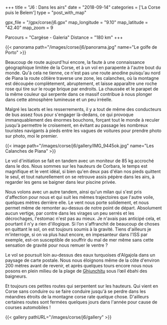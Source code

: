 +++
title = "J6 : Dans les airs"
date = "2018-09-14"
categories = ['La Corse puis le Belem']
type = "post_with_map"

gpx_file = "/gpx/corse/j6.gpx"
map_longitude = "9.10"
map_latitude = "42.40"
map_zoom = 9

Parcours = "Cargèse - Galeria"
Distance = "180 km"
+++

{{< panorama path="/images/corse/j6/panorama.jpg" name="Le golfe de Porto" >}}

Beaucoup de route aujourd'hui encore, la faute à une connaissance géographique limitée de la Corse, et à un vol en parapente à l'autre bout du monde.
Qu'à cela ne tienne, ce n'est pas une route anodine puisqu'au nord de Piana la route côtière traverse une zone, les calanches, où la montagne est découpée complètement, abruptement, et laisse apparaître une roche rose qui tire sur le rouge brique par endroits.
La chaussée et le parapet de la même couleur qui serpente dans ce massif contribue à nous plonger dans cette atmosphère lumineuse et un peu irréelle.

Malgré les lacets et les resserrements, il y a tout de même des conducteurs de bus assez fous pour s'engager là-dedans, ce qui provoque immanquablement des énormes bouchons, forçant tout le monde à reculer jusqu'à permettre le croisement, en évitant au passage les nombreux touristes navigants à pieds entre les vagues de voitures pour prendre photo sur photo, moi le premier.

{{< image path="/images/corse/j6/gallery/IMG_9445ok.jpg" name="Les Calanches de Piana" >}}

Le vol d'initiation se fait en tandem avec un moniteur de 85 kg accroché dans le dos. Nous sommes sur les hauteurs de Corbara, le temps est magnifique et le vent idéal, si bien qu'en deux pas d'élan nos pieds quittent le seul, et tout naturellement on se retrouve assis pépère dans les airs, à regarder les gens se baigner dans leur piscine privée.

Nous volons avec un autre tandem, ainsi qu'un milan qui s'est pris d'affection pour nous et qui suit les mêmes trajectoires que l'autre voile, quelques mètres derrière elle. Le vent nous porte solidement, et nous permet même de remonter au-dessus de notre point de départ. Absolument aucun vertige, par contre dans les virages un peu serrés et les décrochages, l'estomac n'est pas au mieux. Je n'avais pas anticipé cela, et pourtant il n'y a rien d'illogique. Si l’on s'affranchit de beaucoup de choses en quittant le sol, on est toujours soumis à la gravité. Tiens d'ailleurs je m'interroge, si on va plus haut encore, en impesanteur dans l'ISS par exemple, est-on susceptible de souffrir du mal de mer même sans cette sensation de gravité pour nous remuer le ventre ?

Le vol se poursuit loin au-dessus des eaux turquoises d'Algajola dans un paysage de carte postale. Nous nous éloignons même de la côte d'environ 200 mètres avant de revenir, et après quelques tours encore nous nous posons en plein milieu de la plage de [Ghjunchitu](https://duckduckgo.com/?q=plage+de+ghjunchitu&t=lm&iax=images&ia=images) sous l’œil ébahi des baigneurs.

Et toujours ces petites routes qui serpentent sur les hauteurs. Qui vient en Corse sans conduire ou se faire conduire jusqu'à se perdre dans les méandres étroits de la montagne corse rate quelque chose. D'ailleurs certaines routes sont fermées quelques jours dans l'année pour cause de courses automobiles !

{{< gallery pathURL="/images/corse/j6/gallery" >}}